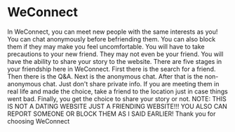 # WeConnect
In WeConnect, you can meet new people with the same interests as you! You can chat anonymously before befriending them.
You can also block them if they may make you feel uncomfortable. You will have to take precautions to your new friend. They may not even
be your friend. You will have the ability to share your story to the website. There are five stages in your friendship here in WeConnect.
First there is the search for a friend. Then there is the Q&A. Next is the anonymous chat. After that is the non- anonymous chat. Just don't share private info. If you are meeting
them in real life and made the choice, take a friend to the location just in case things went bad. Finally, you get the choice to share your story or not.
NOTE: THIS IS NOT A DATING WEBSITE JUST A FRIENDING WEBSITE!!! YOU ALSO CAN REPORT SOMEONE OR BLOCK THEM AS I SAID EARLIER! 
Thank you for choosing WeConnect
